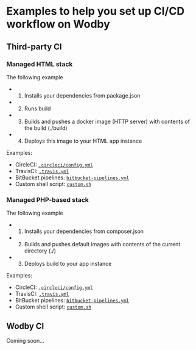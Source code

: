# Examples to help you set up CI/CD workflow on Wodby 

## Third-party CI

### Managed HTML stack

The following example
* 1. Installs your dependencies from package.json
* 2. Runs build
* 3. Builds and pushes a docker image (HTTP server) with contents of the build (./build)
* 4. Deploys this image to your HTML app instance

Examples:

* CircleCI: [`.circleci/config.yml`](html/circleci.yml)
* TravisCI: [`.travis.yml`](html/travis.yml)
* BitBucket pipelines: [`bitbucket-pipelines.yml`](html/bitbucket.yml)
* Custom shell script: [`custom.sh`](html/custom.sh)

### Managed PHP-based stack

The following example
* 1. Installs your dependencies from composer.json
* 2. Builds and pushes default images with contents of the current directory (./)
* 3. Deploys build to your app instance

Examples:

* CircleCI: [`.circleci/config.yml`](php/circleci.yml)
* TravisCI: [`.travis.yml`](php/travis.yml)
* BitBucket pipelines: [`bitbucket-pipelines.yml`](php/bitbucket.yml)
* Custom shell script: [`custom.sh`](php/custom.sh)

## Wodby CI 

Coming soon...